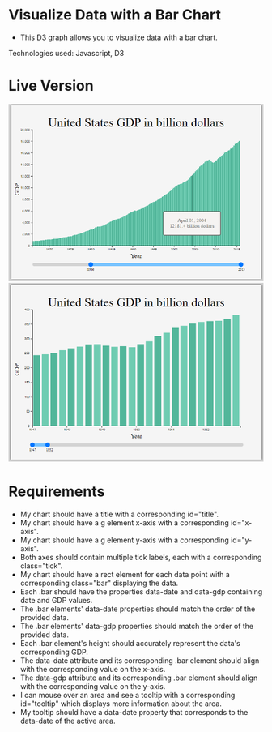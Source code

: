 # Visualize Data with a Bar Chart

- This D3 graph allows you to visualize data with a bar chart.

Technologies used: Javascript, D3

# Live Version

![image](images/preview-1.png)
![image](images/preview-2.png)

# Requirements

- My chart should have a title with a corresponding id="title".
- My chart should have a g element x-axis with a corresponding id="x-axis".
- My chart should have a g element y-axis with a corresponding id="y-axis".
- Both axes should contain multiple tick labels, each with a corresponding class="tick".
- My chart should have a rect element for each data point with a corresponding class="bar" displaying the data.
- Each .bar should have the properties data-date and data-gdp containing date and GDP values.
- The .bar elements' data-date properties should match the order of the provided data.
- The .bar elements' data-gdp properties should match the order of the provided data.
- Each .bar element's height should accurately represent the data's corresponding GDP.
- The data-date attribute and its corresponding .bar element should align with the corresponding value on the x-axis.
- The data-gdp attribute and its corresponding .bar element should align with the corresponding value on the y-axis.
- I can mouse over an area and see a tooltip with a corresponding id="tooltip" which displays more information about the area.
- My tooltip should have a data-date property that corresponds to the data-date of the active area.